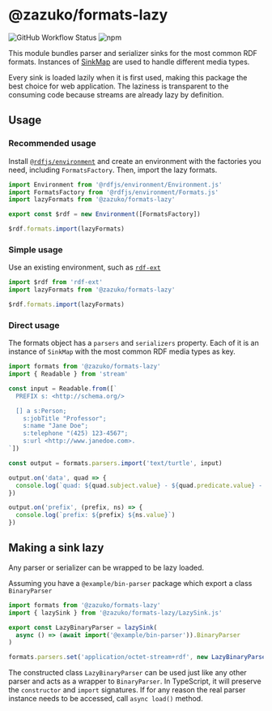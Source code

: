 # @zazuko/formats-lazy
![GitHub Workflow Status](https://img.shields.io/github/actions/workflow/status/zazuko/formats-lazy/test.yaml)
![npm](https://img.shields.io/npm/v/@zazuko/formats-lazy)

This module bundles parser and serializer sinks for the most common RDF formats.
Instances of [SinkMap](https://github.com/rdfjs-base/sink-map) are used to handle different media types.

Every sink is loaded lazily when it is first used, making this package the best choice for web application. The laziness
is transparent to the consuming code because streams are already lazy by definition.

## Usage

### Recommended usage

Install [`@rdfjs/environment`](https://npm.im/@rdfjs/environment) and create an environment with the factories you need, including `FormatsFactory`.
Then, import the lazy formats.

```js
import Environment from '@rdfjs/environment/Environment.js'
import FormatsFactory from '@rdfjs/environment/Formats.js'
import lazyFormats from '@zazuko/formats-lazy'

export const $rdf = new Environment([FormatsFactory])

$rdf.formats.import(lazyFormats)
```

### Simple usage

Use an existing environment, such as [`rdf-ext`](https://npm.im/rdf-ext)

```js
import $rdf from 'rdf-ext'
import lazyFormats from '@zazuko/formats-lazy'

$rdf.formats.import(lazyFormats)
```

### Direct usage

The formats object has a `parsers` and `serializers` property.
Each of it is an instance of `SinkMap` with the most common RDF media types as key.

```javascript
import formats from '@zazuko/formats-lazy'
import { Readable } from 'stream'

const input = Readable.from([`
  PREFIX s: <http://schema.org/>

  [] a s:Person;
    s:jobTitle "Professor";
    s:name "Jane Doe";
    s:telephone "(425) 123-4567";
    s:url <http://www.janedoe.com>.
`])

const output = formats.parsers.import('text/turtle', input)

output.on('data', quad => {
  console.log(`quad: ${quad.subject.value} - ${quad.predicate.value} - ${quad.object.value}`)
})

output.on('prefix', (prefix, ns) => {
  console.log(`prefix: ${prefix} ${ns.value}`)
})
```


## Making a sink lazy

Any parser or serializer can be wrapped to be lazy loaded. 

Assuming you have a `@example/bin-parser` package which export a class `BinaryParser`

```ts
import formats from '@zazuko/formats-lazy'
import { lazySink } from '@zazuko/formats-lazy/LazySink.js'

export const LazyBinaryParser = lazySink(
  async () => (await import('@example/bin-parser')).BinaryParser
)

formats.parsers.set('application/octet-stream+rdf', new LazyBinaryParser())
```

The constructed class `LazyBinaryParser` can be used just like any other parser and acts as a wrapper to `BinaryParser`. 
In TypeScript, it will preserve the `constructor` and `import` signatures. 
If for any reason the real parser instance needs to be accessed, call `async load()` method.
